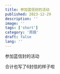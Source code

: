 ```yaml
---
title: 参加蓝信封的活动
published: 2023-12-29
description: ''
image: ''
tags: ['short']
category: '周报'
draft: false
lang: ''
---
```

 参加蓝信封的活动

合计也写了6封信的样子啦

<!-- ![](./attachments/QmRGhgc5LhRetC75vbFcTch9kxhGEYNsgsJmJMXQ8ojx4W.jpeg) -->